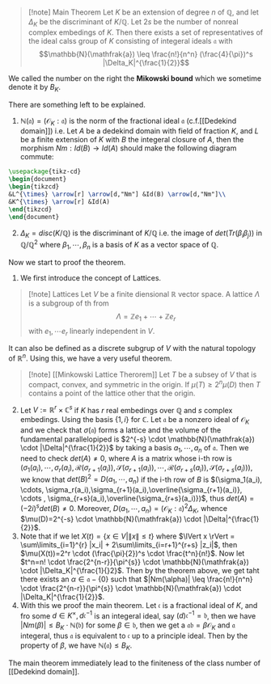 >[!note] Main Theorem
>Let $K$ be an extension of degree $n$ of $\mathbb{Q}$, and let $\Delta_K$ be the discriminant of $K/\mathbb{Q}$. Let $2s$ be the number of nonreal complex embedings of $K$. Then there exists a set of representatives of the ideal calss group of $K$ consisting of integeral ideals $\mathfrak{a}$ with 
>$$\mathbb{N}(\mathfrak{a}) \leq \frac{n!}{n^n} (\frac{4}{\pi})^s |\Delta_K|^{\frac{1}{2}}$$

We called the number on the right the **Mikowski bound** which we sometime denote it by $B_K$.

There are something left to be explained. 
1. $\mathbb{N}(\mathfrak{a})=(\mathcal{O}_K:\mathfrak{a})$ is the norm of the fractional ideal $\mathfrak{a}$ (c.f.[[Dedekind domain]]) i.e. Let $A$ be a dedekind domain with field of fraction $K$, and $L$ be a finite extension of $K$ with $B$ the integeral closure of $A$, then the morphism $Nm:Id(B) \longrightarrow Id(A)$ should make the following diagram commute:
```tikz
\usepackage{tikz-cd}
\begin{document}
\begin{tikzcd}
&L^{\times} \arrow[r] \arrow[d,"Nm"] &Id(B) \arrow[d,"Nm"]\\
&K^{\times} \arrow[r] &Id(A)
\end{tikzcd}
\end{document}
```
2. $\Delta_K=disc(K/\mathbb{Q})$ is the discriminant of $K/\mathbb{Q}$ i.e. the image of $det(Tr(\beta_i\beta_j))$ in $\mathbb{Q}/\mathbb{Q}^2$ where $\beta_1, \cdots, \beta_n$ is a basis of $K$ as a vector space of $\mathbb{Q}$.

Now we start to proof the theorem.
1. We first introduce the concept of Lattices.
>[!note] Lattices
>Let $V$ be a finite diensional $\mathbb{R}$ vector space. A lattice $\Lambda$ is a subgroup of th from $$\Lambda=\mathbb{Z}e_1 + \cdots +\mathbb{Z}e_r$$ with $e_1,\cdots e_r$ linearly independent in $V$.

It can also be defined as a discrete subgrup of $V$ with the natural topology of $\mathbb{R}^n$. Using this, we have a very useful theorem.

>[!note] [[Minkowski Lattice Therorem]]
>Let $T$ be a subsey of $V$ that is compact, convex, and symmetric in the origin. If $\mu(T) \geq 2^n \mu(D)$ then $T$ contains a point of the lattice other that the origin.

2. Let $V:=\mathbb{R}^r \times \mathbb{C}^s$ if $K$ has $r$ real embedings over $\mathbb{Q}$ and $s$ complex embedings. Using the basis $\{1,i\}$ for $\mathbb{C}$. Let $\mathfrak{a}$ be a nonzero ideal of $\mathcal{O}_K$ and we check that $\sigma(\mathfrak{a})$ forms a lattice and the volume of the fundamental parallelopiped is $2^{-s} \cdot \mathbb{N}(\mathfrak{a}) \cdot |\Delta|^{\frac{1}{2}}$ by taking a basis $a_1,\cdots ,a_n$ of $\mathfrak{a}$. Then we need to check $det(A) \neq 0$, where $A$ is a matrix whose i-th row is $(\sigma_1(a_i), \cdots, \sigma_r(a_i),\mathcal{R}(\sigma_{r+1}(a_i)),\mathcal{S}(\sigma_{r+1}(a_i)), \cdots , \mathcal{R}(\sigma_{r+s}(a_i)),\mathcal{S}(\sigma_{r+s}(a_i)))$, we know that $det(B)^2=D(a_1,\cdots,a_n)$ if the i-th row of $B$ is $(\sigma_1(a_i), \cdots, \sigma_r(a_i),\sigma_{r+1}(a_i),\overline{\sigma_{r+1}(a_i)}, \cdots , \sigma_{r+s}(a_i),\overline{\sigma_{r+s}(a_i)})$, thus $det(A)=(-2i)^s det(B)\neq 0$. Moreover, $D(a_1,\cdots,a_n)=(\mathcal{O}_K:\mathfrak{a})^2 \Delta_K$, whence $\mu(D)=2^{-s} \cdot \mathbb{N}(\mathfrak{a}) \cdot |\Delta|^{\frac{1}{2}}$. 
3. Note that if we let $X(t)=\{x \in V | \lVert x \rVert \leq t\}$ where $\lVert x \rVert = \sum\limits_{i=1}^{r} |x_i| + 2\sum\limits_{i=r+1}^{r+s} |z_i|$, then $\mu(X(t))=2^r \cdot (\frac{\pi}{2})^s \cdot \frac{t^n}{n!}$. Now let $t^n=n! \cdot \frac{2^{n-r}}{\pi^{s}} \cdot \mathbb{N}(\mathfrak{a}) \cdot |\Delta_K|^{\frac{1}{}2}$. Then by the theorem above, we get taht there exists an $\alpha \in \mathfrak{a}-\{0\}$ such that $|Nm(\alpha)| \leq \frac{n!}{n^n} \cdot \frac{2^{n-r}}{\pi^{s}} \cdot \mathbb{N}(\mathfrak{a}) \cdot |\Delta_K|^{\frac{1}{2}}$. 
4. With this we proof the main theorem. Let $\mathfrak{c}$ is a fractional ideal of $K$, and fro some $d \in K^{\times},d\mathfrak{c}^{-1}$ is an integeral ideal, say $(d)\mathfrak{c}^{-1}=\mathfrak{b}$, then we have $|Nm(\beta)| \leq B_K \cdot \mathbb{N}(\mathfrak{b})$ for some $\beta \in \mathfrak{b}$, then we get a $\mathfrak{a} \mathfrak{b}=\beta \mathcal{O}_K$ and $\mathfrak{a}$ integeral, thus $\mathfrak{a}$ is equivalent to $\mathfrak{c}$ up to a principle ideal. Then by the property of $\beta$, we have $\mathbb{N}(\mathfrak{a}) \leq B_K$.  

The main theorem immediately lead to the finiteness of the class number of [[Dedekind domain]].  